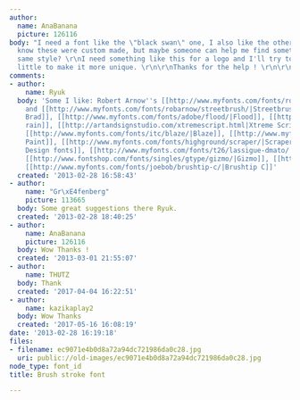 ```yaml
---
author:
  name: AnaBanana
  picture: 126116
body: "I need a font like the \"black swan\" one, I also like the other one. \r\n\r\nI
  know these were custom made, but maybe someone can help me find something in the
  same style? \r\nI need something like this for a logo and I'll try to adapt it a
  little to make it more unique. \r\n\r\nThanks for the help ! \r\n\r\n[img:sites/default/files/old-images/092011-055656PM_078_3838.BSWAN_.jpeg]\r\n\r\n[img:sites/default/files/old-images/ec9071e4b0d8a72a94dc721986da0c28_6404.jpg]"
comments:
- author:
    name: Ryuk
  body: 'Some I like: Robert Arnow''s [[http://www.myfonts.com/fonts/robarnow/mustang/|Mustang]]
    and [[http://www.myfonts.com/fonts/robarnow/streetbrush/|Streetbrush]], [[http://www.letterheadfonts.com/fonts/raggedbrad.php|Ragged
    Brad]], [[http://www.myfonts.com/fonts/adobe/flood/|Flood]], [[http://www.dafont.com/wolfsrain.font|Wolf''s
    rain]], [[http://artandsignstudio.com/xtremescript.html|Xtreme Script]], [[http://www.letterheadfonts.com/fonts/asylum.php|Asylum]],
    [[http://www.myfonts.com/fonts/itc/blaze/|Blaze]], [[http://www.myfonts.com/fonts/highground/fresh-paint/|Fresh
    Paint]], [[http://www.myfonts.com/fonts/highground/scraper/|Scraper]], [[http://www.hunglandesign.com/?page_id=7|Hunglan
    Design fonts]], [[http://www.myfonts.com/fonts/t26/lassigue-dmato/|Lassigue D''mato]],
    [[http://www.fontshop.com/fonts/singles/gtype/gizmo/|Gizmo]], [[http://www.myfonts.com/fonts/bluevinyl/fashionista-bv/|Fashionista]],
    [[http://www.myfonts.com/fonts/joebob/brushtip-c/|Brushtip C]]'
  created: '2013-02-28 16:58:43'
- author:
    name: "Gr\xE4fenberg"
    picture: 113665
  body: Some great suggestions there Ryuk.
  created: '2013-02-28 18:40:25'
- author:
    name: AnaBanana
    picture: 126116
  body: Wow Thanks !
  created: '2013-03-01 21:55:07'
- author:
    name: THUTZ
  body: Thank
  created: '2017-04-04 16:22:51'
- author:
    name: kazikaplay2
  body: Wow Thanks
  created: '2017-05-16 16:08:19'
date: '2013-02-28 16:19:18'
files:
- filename: ec9071e4b0d8a72a94dc721986da0c28.jpg
  uri: public://old-images/ec9071e4b0d8a72a94dc721986da0c28.jpg
node_type: font_id
title: Brush stroke font

---
```

